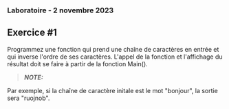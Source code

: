 ### Laboratoire - 2 novembre 2023

## Exercice #1

Programmez une fonction qui prend une chaîne de caractères en entrée et qui inverse l'ordre de ses caractères. L'appel de la fonction et l'affichage du résultat doit se faire à partir de la fonction Main().
> **_NOTE:_** 

Par exemple, si la chaîne de caractère initale est le mot "bonjour", la sortie sera "ruojnob".
